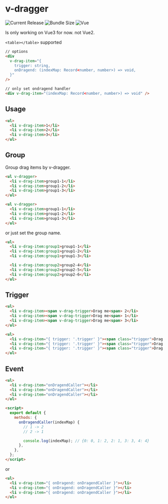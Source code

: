 # v-dragger

![Current Release](https://img.shields.io/github/package-json/v/wowissu/v-dragger) ![Bundle Size](https://img.shields.io/npm/dm/v-dragger) ![Vue](https://img.shields.io/badge/vue-3.x.x-green.svg)

Is only working on Vue3 for now. not Vue2.

`<table></table>` supported

```html
// options
<div
  v-drag-item="{
    trigger: string,
    onDragend: (indexMap: Record<number, number>) => void,
  }"
/>

// only set ondragend handler
<div v-drag-item="(indexMap: Record<number, number>) => void" />
```

## **Usage**

```html
<ul>
  <li v-drag-item>1</li>
  <li v-drag-item>2</li>
  <li v-drag-item>3</li>
</ul>
```

## **Group**

Group drag items by v-dragger.

```html
<ul v-dragger>
  <li v-drag-item>group1-1</li>
  <li v-drag-item>group1-2</li>
  <li v-drag-item>group1-3</li>
</ul>

<ul v-dragger>
  <li v-drag-item>group1-1</li>
  <li v-drag-item>group1-2</li>
  <li v-drag-item>group1-3</li>
</ul>
```

or just set the group name.

```html
<ul>
  <li v-drag-item:group1>group1-1</li>
  <li v-drag-item:group1>group1-2</li>
  <li v-drag-item:group1>group1-3</li>

  <li v-drag-item:group2>group2-4</li>
  <li v-drag-item:group2>group2-5</li>
  <li v-drag-item:group2>group2-6</li>
</ul>
```

## **Trigger**

```html
<ul>
  <li v-drag-item><span v-drag-trigger>Drag me<span> 2</li>
  <li v-drag-item><span v-drag-trigger>Drag me<span> 1</li>
  <li v-drag-item><span v-drag-trigger>Drag me<span> 3</li>
</ul>

<ul>
  <li v-drag-item="{ trigger: '.trigger' }"><span class="trigger">Drag me<span> 2</li>
  <li v-drag-item="{ trigger: '.trigger' }"><span class="trigger">Drag me<span> 1</li>
  <li v-drag-item="{ trigger: '.trigger' }"><span class="trigger">Drag me<span> 3</li>
</ul>
```

## **Event**

```html
<ul>
  <li v-drag-item="onDragendCaller"></li>
  <li v-drag-item="onDragendCaller"></li>
  <li v-drag-item="onDragendCaller"></li>
</ul>

<script>
  export default {
    methods: {
      onDragendCaller(indexMap) {
        // 1 -> 2
        // 2 -> 1

        console.log(indexMap); // {0: 0, 1: 2, 2: 1, 3: 3, 4: 4}
      },
    },
  };
</script>
```

or

```html
<ul>
  <li v-drag-item="{ onDragend: onDragendCaller }"></li>
  <li v-drag-item="{ onDragend: onDragendCaller }"></li>
  <li v-drag-item="{ onDragend: onDragendCaller }"></li>
</ul>
```
